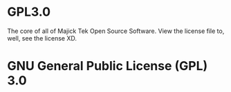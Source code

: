 # GPL3.0
The core of all of Majick Tek Open Source Software.
View the license file to, well, see the license XD.

# GNU General Public License (GPL) 3.0
